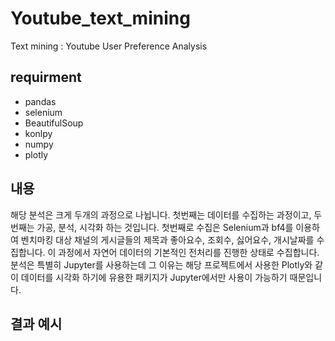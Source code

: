 # Youtube_text_mining
Text mining : Youtube User Preference Analysis
## requirment
- pandas
- selenium
- BeautifulSoup
- konlpy
- numpy
- plotly

## 내용
해당 분석은 크게 두개의 과정으로 나뉩니다. 첫번째는 데이터를 수집하는 과정이고, 두번째는 가공, 분석, 시각화 하는 것입니다.
첫번째로 수집은 Selenium과 bf4를 이용하여 벤치마킹 대상 채널의 게시글들의 제목과 좋아요수, 조회수, 싫어요수, 개시날짜를 수집합니다.
이 과정에서 자연어 데이터의 기본적인 전처리를 진행한 상태로 수집합니다. 분석은 특별히 Jupyter를 사용하는데 그 이유는 해당 프로젝트에서 사용한 Plotly와 같이 데이터를 시각화 하기에 유용한 패키지가 Jupyter에서만 사용이 가능하기 때문입니다.

## 결과 예시
